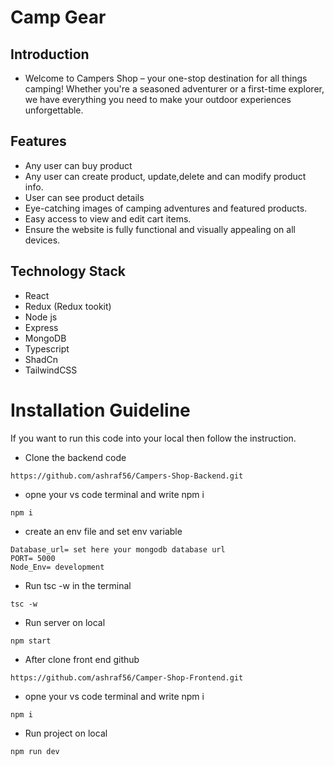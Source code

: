 # Camp Gear

## Introduction
* Welcome to Campers Shop – your one-stop destination for all things camping! Whether you're a seasoned adventurer or a first-time explorer, we have everything you need to make your outdoor experiences unforgettable.

## Features
- Any user can buy product
- Any user can create product, update,delete and  can modify product info.
- User can see product details
- Eye-catching images of camping adventures and featured products.
- Easy access to view and edit cart items.
- Ensure the website is fully functional and visually appealing on all devices.

## Technology Stack
- React
- Redux (Redux tookit)
- Node js
- Express 
- MongoDB
- Typescript
- ShadCn
- TailwindCSS


# Installation Guideline

If you want to run this code into your local then follow the instruction.

* Clone the backend code

``` 
https://github.com/ashraf56/Campers-Shop-Backend.git

```

*  opne your vs code terminal and write npm i

``` 
npm i
```
* create an env file  and set env variable  

```
Database_url= set here your mongodb database url
PORT= 5000
Node_Env= development

```

* Run tsc -w in the terminal
```
tsc -w
```

* Run server on local  
```
npm start
```

* After clone front end github

``` 
https://github.com/ashraf56/Camper-Shop-Frontend.git

```

*  opne your vs code terminal and write npm i

``` 
npm i
```

* Run project on local  
```
npm run dev 
```